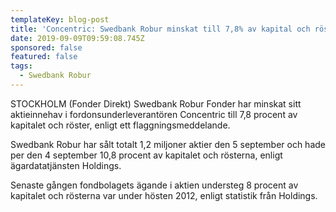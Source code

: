 ```yaml
---
templateKey: blog-post
title: 'Concentric: Swedbank Robur minskat till 7,8% av kapital och röster'
date: 2019-09-09T09:59:08.745Z
sponsored: false
featured: false
tags:
  - Swedbank Robur
---
```

STOCKHOLM (Fonder Direkt) Swedbank Robur Fonder har minskat sitt aktieinnehav i fordonsunderleverantören Concentric till 7,8 procent av kapitalet och röster, enligt ett flaggningsmeddelande.

Swedbank Robur har sålt totalt 1,2 miljoner aktier den 5 september och hade per den 4 september 10,8 procent av kapitalet och rösterna, enligt ägardatatjänsten Holdings.

Senaste gången fondbolagets ägande i aktien understeg 8 procent av kapitalet och rösterna var under hösten 2012, enligt statistik från Holdings.
